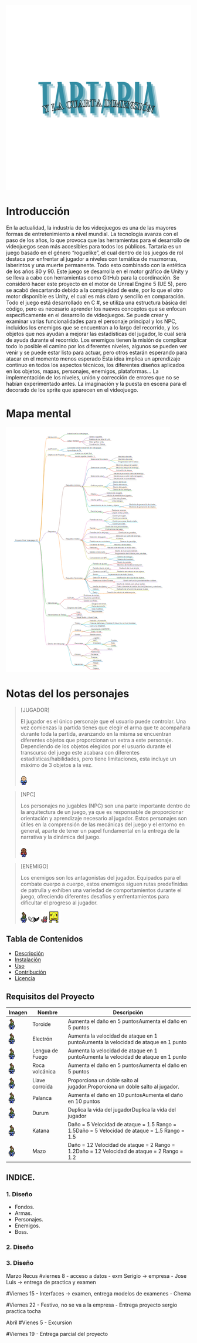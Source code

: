 ![logo](image.png)

# Introducción

En la actualidad, la industria de los videojuegos es una de las mayores formas de entretenimiento a nivel mundial. La tecnología avanza con el paso de los años, lo que provoca que las herramientas para el desarrollo de videojuegos sean más accesibles para todos los públicos.
Tartaria es un juego basado en el género “roguelike”, el cual dentro de los juegos de rol destaca por enfrentar al jugador a niveles con temática de mazmorras, laberintos y una muerte permanente. Todo esto combinado con la estética de los años 80 y 90. Este juego se desarrolla en el motor gráfico de Unity y se lleva a cabo con herramientas como GitHub para la coordinación.
Se consideró hacer este proyecto en el motor de Unreal Engine 5 (UE 5), pero se acabó descartando debido a la complejidad de este, por lo que el otro motor disponible es Unity, el cual es más claro y sencillo en comparación.
Todo el juego está desarrollado en C #, se utiliza una estructura básica del código, pero es necesario aprender los nuevos conceptos que se enfocan específicamente en el desarrollo de videojuegos. Se puede crear y examinar varias funcionalidades para el personaje principal y los NPC, incluidos los enemigos que se encuentran a lo largo del recorrido, y los objetos que nos ayudan a mejorar las estadísticas del jugador, lo cual será de ayuda durante el recorrido. Los enemigos tienen la misión de complicar todo lo posible el camino por los diferentes niveles, algunos se pueden ver venir y se puede estar listo para actuar, pero otros estarán esperando para atacar en el momento menos esperado
Esta idea implica un aprendizaje continuo en todos los aspectos técnicos, los diferentes diseños aplicados en los objetos, mapas, personajes, enemigos, plataformas… La implementación de los niveles, unión y corrección de errores que no se habían experimentado antes. La imaginación y la puesta en escena para el decorado de los sprite que aparecen en el videojuego.

# Mapa mental

![->](mapaMental2.png)

# Notas del los personajes

> [JUGADOR]
>
> El jugador es el único personaje que el usuario puede controlar. Una vez comienzas la partida tienes que elegir el arma que te acompañara durante toda la partida, avanzando en la misma se encuentran diferentes objetos que proporcionan un extra a este personaje.
> Dependiendo de los objetos elegidos por el usuario durante el transcurso del juego este acabara con diferentes estadísticas/habilidades, pero tiene limitaciones, esta incluye un máximo de 3 objetos a la vez.
>
>![->](NPC.png)

> [NPC]
>
> Los personajes no jugables (NPC) son una parte importante dentro de la arquitectura de un juego, ya que es responsable de proporcionar orientación y aprendizaje necesario al jugador. Estos personajes son útiles en la comprensión de las mecánicas del juego y el entorno en general, aparte de tener un papel fundamental en la entrega de la narrativa y la dinámica del juego.
>
>![->](NPC2.png)

> [ENEMIGO]
>
> Los enemigos son los antagonistas del jugador. Equipados para el combate cuerpo a cuerpo, estos enemigos siguen rutas predefinidas de patrulla y exhiben una variedad de comportamientos durante el juego, ofreciendo diferentes desafíos y enfrentamientos para dificultar el progreso al jugador.
>
>![->](Enemigo1.png)
>![->](EnemigoVolador1.png)
>![->](Rata.png)
>![->](Glovo.png)


## Tabla de Contenidos
- [Descripción](#descripción)
- [Instalación](#instalación)
- [Uso](#uso)
- [Contribución](#contribución)
- [Licencia](#licencia)

## Requisitos del Proyecto

| Imagen | Nombre   | Descripción |
|--------|----------|-------------|
| ![->](Enemigo1.png) | Toroide | Aumenta el daño en 5 puntosAumenta el daño en 5 puntos |
| ![->](Enemigo1.png) | Electrón | Aumenta la velocidad de ataque en 1 puntoAumenta la velocidad de ataque en 1 punto |
| ![->](Enemigo1.png) | Lengua de Fuego | Aumenta la velocidad de ataque en 1 puntoAumenta la velocidad de ataque en 1 punto |
| ![->](Enemigo1.png) | Roca volcánica | Aumenta el daño en 5 puntosAumenta el daño en 5 puntos |
| ![->](Enemigo1.png) | Llave corroída | Proporciona un doble salto al jugador.Proporciona un doble salto al jugador. |
| ![->](Enemigo1.png) | Palanca | Aumenta el daño en 10 puntosAumenta el daño en 10 puntos |
| ![->](Enemigo1.png) | Durum | Duplica la vida del jugadorDuplica la vida del jugador |
| ![->](Enemigo1.png) | Katana | Daño = 5 Velocidad de ataque = 1.5 Rango = 1.5Daño = 5 Velocidad de ataque = 1.5 Rango = 1.5 |
| ![->](Enemigo1.png) | Mazo | Daño = 12 Velocidad de ataque = 2 Rango = 1.2Daño = 12 Velocidad de ataque = 2 Rango = 1.2 |


## INDICE.

### 1. Diseño

- Fondos.
- Armas.
- Personajes.
- Enemigos.
- Boss.

### 2. Diseño

### 3. Diseño

Marzo
Recus
#viernes 8 - acceso a datos - exm Serigio -> empresa - Jose Luis -> entrega de practica y examen

#Viernes 15 - Interfaces -> examen, entrega modelos de examenes - Chema

#Viernes 22 - Festivo, no se va a la empresa - Entrega proyecto sergio practica tocha

Abril
#Vienes 5 - Excursion

#Viernes 19 - Entrega parcial del proyecto
